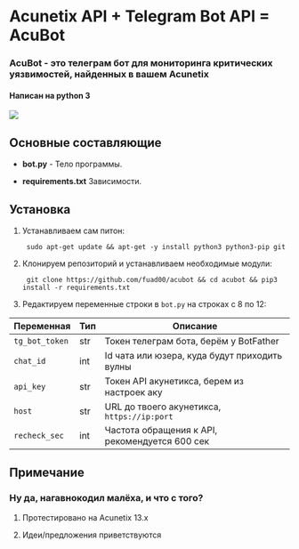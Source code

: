 
# Acunetix API + Telegram Bot API = AcuBot

### AcuBot - это телеграм бот для мониторинга критических уязвимостей, найденных в вашем Acunetix

#### Написан на python 3

![](https://komarev.com/ghpvc/?username=acubot&color=blue)

## Основные составляющие

- **bot.py** - 
 Тело программы.

- **requirements.txt**
  Зависимости.

 ## Установка
1. Устанавливаем сам питон:

		sudo apt-get update && apt-get -y install python3 python3-pip git

2. Клонируем репозиторий и устанавливаем необходимые модули:
	
	    git clone https://github.com/fuad00/acubot && cd acubot && pip3 install -r requirements.txt
	
3. Редактируем переменные строки в `bot.py` на строках с 8 по 12:

|Переменная| Тип |  Описание |
|--|--|--|
| `tg_bot_token` | str | Токен телеграм бота, берём у BotFather|
| `chat_id` | int |Id чата или юзера, куда будут приходить вулны |
| `api_key` | str | Токен API акунетикса, берем из настроек аку|
| `host` | str | URL до твоего акунетикса, `https://ip:port` |
| `recheck_sec` | int |Частота обращения к API, рекомендуется 600 сек|

## Примечание

### Ну да, нагавнокодил малёха, и что с того? 

1. Протестировано на Acunetix 13.x 

2. Идеи/предложения приветствуются
